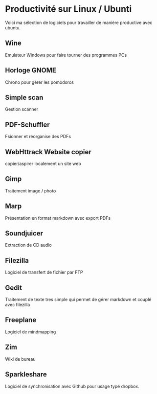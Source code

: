 # Productivité sur Linux / Ubunti

Voici ma sélection de logiciels pour travailler de manière productive avec ubuntu.

## Wine 

Emulateur Windows pour faire tourner des programmes PCs

## Horloge GNOME

Chrono pour gérer les pomodoros

## Simple scan

Gestion scanner


## PDF-Schuffler

Fsionner et réorganise des PDFs

## WebHttrack Website copier

copier/aspirer localement un site web

## Gimp

Traitement image / photo

## Marp

Présentation en format markdown avec export PDFs

## Soundjuicer

Extraction de CD audio

## Filezilla

Logiciel de transfert de fichier par FTP

## Gedit
Traitement de texte tres simple qui permet de gérer markdown et couplé avec filezilla

## Freeplane

Logiciel de mindmapping

## Zim

Wiki de bureau

## Sparkleshare

Logiciel de synchronisation avec Github pour usage type dropbox.

